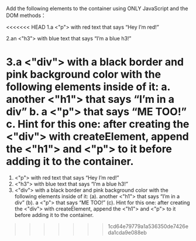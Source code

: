 
Add the following elements to the container using ONLY JavaScript and the DOM methods：

<<<<<<< HEAD
1.a <"p"> with red text that says “Hey I’m red!”

2.an <"h3"> with blue text that says “I’m a blue h3!”

3.a <"div"> with a black border and pink background color with the following elements inside of it:
    a. another <"h1"> that says “I’m in a div”
    b. a <"p"> that says “ME TOO!”
    c. Hint for this one: after creating the <"div"> with createElement, append the <"h1"> and  <"p"> to it before adding it to the container.
=======
1. <"p"> with red text that says “Hey I’m red!”
2. <"h3"> with blue text that says “I’m a blue h3!”
3. <"div"> with a black border and pink background color with the following elements inside of it:
    (a). another <"h1"> that says “I’m in a div”
    (b). a <"p"> that says “ME TOO!”
    (c). Hint for this one: after creating the <"div"> with createElement, append the <"h1"> and  <"p"> to it before adding it to the container.
>>>>>>> 1cd64e79779a1a536350de7426eda1cda9e088eb

